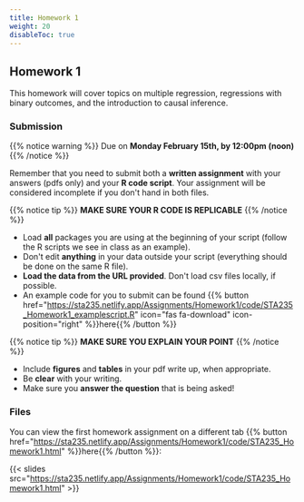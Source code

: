 ```yaml
---
title: Homework 1
weight: 20
disableToc: true
---
```


## Homework 1

This homework will cover topics on multiple regression, regressions with binary outcomes, and the introduction to causal inference.

### Submission

{{% notice warning %}}
Due on **Monday February 15th, by 12:00pm (noon)**
{{% /notice %}}

Remember that you need to submit both a **written assignment** with your answers (pdfs only) and your **R code script**. Your assignment will be considered incomplete if you don't hand in both files.

{{% notice tip %}}
**MAKE SURE YOUR R CODE IS REPLICABLE**
{{% /notice %}} 

- Load **all** packages you are using at the beginning of your script (follow the R scripts we see in class as an example).
- Don't edit **anything** in your data outside your script (everything should be done on the same R file).
- **Load the data from the URL provided**. Don't load csv files locally, if possible.
- An example code for you to submit can be found {{% button href="https://sta235.netlify.app/Assignments/Homework1/code/STA235_Homework1_examplescript.R" icon="fas fa-download" icon-position="right" %}}here{{% /button %}} 


{{% notice tip %}}
**MAKE SURE YOU EXPLAIN YOUR POINT**
{{% /notice %}} 

- Include **figures** and **tables** in your pdf write up, when appropriate.
- Be **clear** with your writing. 
- Make sure you **answer the question** that is being asked!



### Files

You can view the first homework assignment on a different tab {{% button href="https://sta235.netlify.app/Assignments/Homework1/code/STA235_Homework1.html" %}}here{{% /button %}}:

{{< slides src="https://sta235.netlify.app/Assignments/Homework1/code/STA235_Homework1.html" >}}
